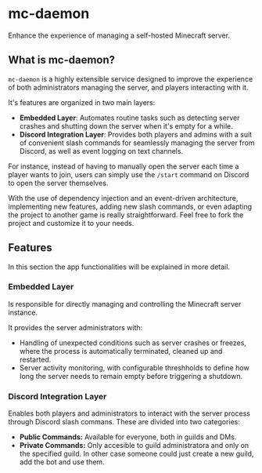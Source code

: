 # mc-daemon
Enhance the experience of managing a self-hosted Minecraft server.

## What is mc-daemon?

`mc-daemon` is a highly extensible service designed to improve the experience of both administrators managing the server, and players interacting with it.

It's features are organized in two main layers:
- **Embedded Layer**: Automates routine tasks such as detecting server crashes and shutting down the server when it's empty for a while.
- **Discord Integration Layer**: Provides both players and admins with a suit of convenient slash commands for seamlessly managing the server from Discord, as well as event logging on text channels.

For instance, instead of having to manually open the server each time a player wants to join, users can simply use the `/start` command on Discord to open the server themselves.

With the use of dependency injection and an event-driven architecture, implementing new features, adding new slash commands, or even adapting the project to another game is really straightforward. Feel free to fork the project and customize it to your needs.

## Features
In this section the app functionalities will be explained in more detail.

### Embedded Layer
Is responsible for directly managing and controlling the Minecraft server instance.

It provides the server administrators with:
- Handling of unexpected conditions such as server crashes or freezes, where the process is automatically terminated, cleaned up and restarted.
- Server activity monitoring, with configurable threshholds to define how long the server needs to remain empty before triggering a shutdown.

### Discord Integration Layer
Enables both players and administrators to interact with the server process through Discord slash commans. These are divided into two categories:

- **Public Commands:** Available for everyone, both in guilds and DMs.
- **Private Commands:** Only accesible to guild administratora and only on the specified guild. In other case someone could just create a new guild, add the bot and use them.